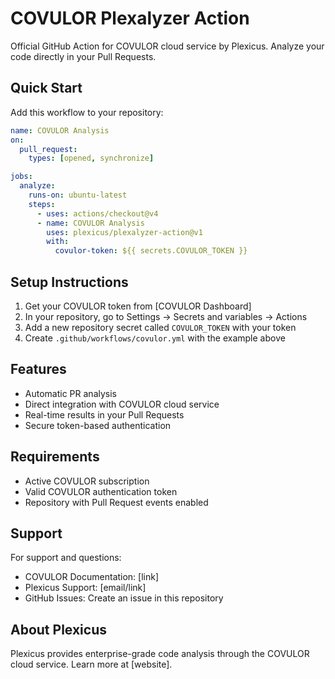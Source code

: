 # COVULOR Plexalyzer Action

Official GitHub Action for COVULOR cloud service by Plexicus. Analyze your code directly in your Pull Requests.

## Quick Start

Add this workflow to your repository:

```yaml
name: COVULOR Analysis
on:
  pull_request:
    types: [opened, synchronize]

jobs:
  analyze:
    runs-on: ubuntu-latest
    steps:
      - uses: actions/checkout@v4
      - name: COVULOR Analysis
        uses: plexicus/plexalyzer-action@v1
        with:
          covulor-token: ${{ secrets.COVULOR_TOKEN }}
```

## Setup Instructions

1. Get your COVULOR token from [COVULOR Dashboard]
2. In your repository, go to Settings → Secrets and variables → Actions
3. Add a new repository secret called `COVULOR_TOKEN` with your token
4. Create `.github/workflows/covulor.yml` with the example above

## Features

- Automatic PR analysis
- Direct integration with COVULOR cloud service
- Real-time results in your Pull Requests
- Secure token-based authentication

## Requirements

- Active COVULOR subscription
- Valid COVULOR authentication token
- Repository with Pull Request events enabled

## Support

For support and questions:
- COVULOR Documentation: [link]
- Plexicus Support: [email/link]
- GitHub Issues: Create an issue in this repository

## About Plexicus

Plexicus provides enterprise-grade code analysis through the COVULOR cloud service. Learn more at [website].
